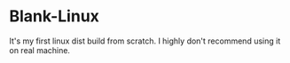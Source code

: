 # Blank-Linux

It's my first linux dist build from scratch. I highly don't recommend using it on real machine.
